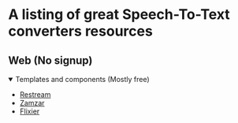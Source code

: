 # A listing of great Speech-To-Text converters resources

## Web (No signup)
<details open>
<summary>Templates and components (Mostly free)</summary>

- [Restream](https://restream.io/tools/transcribe-audio-to-text)
- [Zamzar](https://www.zamzar.com/tools/audio-to-text/)
- [Flixier](https://flixier.com/tools/convert-audio-to-text)

</details>
